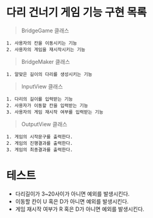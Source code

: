 # 다리 건너기 게임 기능 구현 목록

> BridgeGame 클래스

    1. 사용자의 칸을 이동시키는 기능
    2. 사용자의 게임을 재시작시키는 기능

> BridgeMaker 클래스

    1. 알맞은 길이의 다리를 생성시키는 기능

> InputView 클래스

    1. 다리의 길이를 입력받는 기능
    2. 사용자가 이동할 칸을 입력받는 기능
    3. 사용자의 게임 재시작 여부를 입력받는 기능

> OutputView 클래스

    1. 게임의 시작문구를 출력한다.
    2. 게임의 진행결과를 출력한다.
    3. 게임의 최종결과를 출력한다.

# 테스트

- 다리길이가 3~20사이가 아니면 예외를 발생시킨다.
- 이동할 칸이 U 혹은 D가 아니면 예외를 발생시킨다.
- 게임 재시작 여부가 R 혹은 D가 아니면 예외를 발생시킨다.
